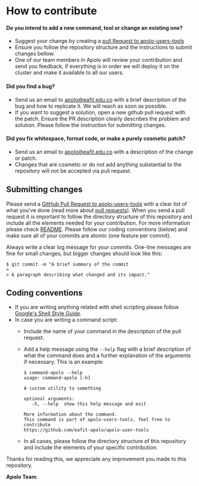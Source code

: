 # How to contribute

#### **Do you intend to add a new command, tool or change an existing one?**
   * Suggest your change by creating a [pull Request to apolo-users-tools](https://github.com/eafit-apolo/apolo-user-tools/pull/new/master)
   * Ensure you follow the repository structure and the instructions to submit changes bellow. 
   * One of our team members in Apolo will review your contribution and send you feedback, if everything is in order we will deploy it on the cluster and make it available to all our users.

#### **Did you find a bug?**
   * Send us an email to <apolo@eafit.edu.co> with a brief description of the bug and how to replicate it. We will reach as soon as possible.
   * If you want to suggest a solution, open a new github pull request with the patch. Ensure the PR description clearly describes the problem and solution. Please follow the instruction for submitting changes.

#### **Did you fix whitespace, format code, or make a purely cosmetic patch?**
   * Send us an email to <apolo@eafit.edu.co> with a description of the change or patch. 
   * Changes that are cosmetic or do not add anything substantial to the repository will not be accepted via pull request.

## Submitting changes

Please send a [GitHub Pull Request to apolo-users-tools](https://github.com/eafit-apolo/apolo-user-tools/pull/new/master) with a clear list of what you've done (read more about [pull requests](http://help.github.com/pull-requests/)). When you send a pull request it is important to follow the directory structure of this repository and include all the elements needed for your contribution. For more information please check [README](README.md). Please follow our coding conventions (below) and make sure all of your commits are atomic (one feature per commit).

Always write a clear log message for your commits. One-line messages are fine for small changes, but bigger changes should look like this:

    $ git commit -m "A brief summary of the commit
    > 
    > A paragraph describing what changed and its impact."

## Coding conventions
   * If you are writing anything related with shell scripting please follow [Google's Shell Style Guide](https://google.github.io/styleguide/shellguide.html).
   * In case you are writing a command script: 
      * Include the name of your command in the description of the pull request.
      * Add a help message using the ``--help`` flag with a brief description of what the command does and a further explanation of the arguments if necessary. This is an example:
        ```
        $ command-apolo --help
        usage: command-apolo [-h]

        A custom utility to something

        optional arguments:
           -h, --help  show this help message and exit

        More information about the command.
        This command is part of apolo-users-tools, feel free to contribute
        https://github.com/eafit-apolo/apolo-user-tools
        ```

      * In all cases, please follow the directory structure of this repository and include the elements of your specific contribution.  

Thanks for reading this, we appreciate any improvement you made to this repository.

**Apolo Team**.

